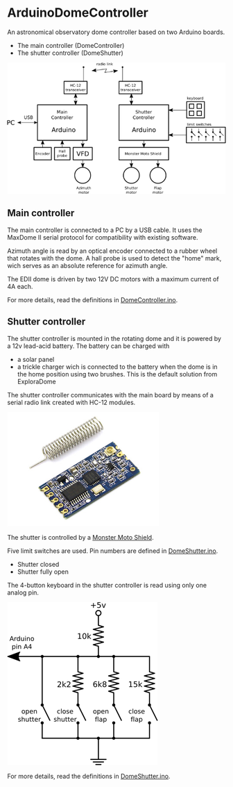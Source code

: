 ArduinoDomeController
=====================

An astronomical observatory dome controller based on two Arduino boards.

 * The main controller (DomeController)
 * The shutter controller (DomeShutter)

 ![](images/block_diagram.png)


Main controller
---------------

The main controller is connected to a PC by a USB cable. It uses the MaxDome II serial
protocol for compatibility with existing software.

Azimuth angle is read by an optical encoder connected to a rubber wheel that
rotates with the dome. A hall probe is used to detect the "home" mark, wich
serves as an absolute reference for azimuth angle.

The EDII dome is driven by two 12V DC motors with a maximum current of 4A each.
 
For more details, read the definitions in [DomeController.ino](DomeController/DomeController.ino).

Shutter controller
------------------

The shutter controller is mounted in the rotating dome and it is powered by
a 12v lead-acid battery. The battery can be charged with

 * a solar panel
 * a trickle charger wich is connected to the battery when the dome is
   in the home position using two brushes. This is the default solution from ExploraDome

The shutter controller communicates with the main board by means of a serial
radio link created with HC-12 modules.

 ![](images/hc12_module.jpg)

The shutter is controlled by a [Monster Moto Shield](https://www.sparkfun.com/products/10182).

Five limit switches are used. Pin numbers are defined in [DomeShutter.ino](DomeShutter/DomeShutter.ino).

 * Shutter closed
 * Shutter fully open

The 4-button keyboard in the shutter controller is read using only one analog pin.

 ![](images/keyboard.png)

For more details, read the definitions in [DomeShutter.ino](DomeShutter/DomeShutter.ino).
